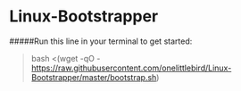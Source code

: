 # Linux-Bootstrapper

#####Run this line in your terminal to get started:
> bash <(wget -qO - https://raw.githubusercontent.com/onelittlebird/Linux-Bootstrapper/master/bootstrap.sh)
